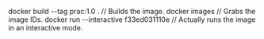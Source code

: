 docker build --tag prac:1.0 . // Builds the image.
docker images // Grabs the image IDs.
docker run --interactive f33ed031110e // Actually runs the image in an interactive mode.